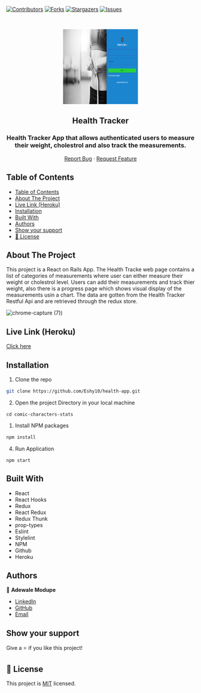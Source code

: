 [![Contributors][contributors-shield]][contributors-url]
[![Forks][forks-shield]][forks-url]
[![Stargazers][stars-shield]][stars-url]
[![Issues][issues-shield]][issues-url]

<!-- PROJECT LOGO -->

<br />
<p align="center">
   <a href="https://github.com/Eshy10/Eshy10/health-app">
    <p align="center"> <img src="./public/tracker.png" alt="React-logo" width="200" height="200"> </p>
  </a>
  <h2 align="center">Health Tracker</h2>
  <h3 align="center">Health Tracker App that allows authenticated users to measure their weight, cholestrol and also track the measurements.
</h3>

  <p align="center">
    <a href="https://github.com/Eshy10/Eshy10/health-app/issues">Report Bug</a>
    · 
    <a href="https://github.com/Eshy10/Eshy10/health-app/issues">Request Feature</a>
  </p>
</p>

<!-- TABLE OF CONTENTS -->
## Table of Contents

- [Table of Contents](#table-of-contents)
- [About The Project](#about-the-project)
- [Live Link (Heroku)](#live-link-heroku)
- [Installation](#installation)
- [Built With](#built-with)
- [Authors](#authors)
- [Show your support](#show-your-support)
- [📝 License](#-license)

<!-- ABOUT THE PROJECT -->
## About The Project

This project is a React on Rails App. The Health Tracke web page contains a list of categories of measurements where user can either measure their weight or cholestrol level. Users can add their measurements and track thier weight, also there is a progress page which shows visual display of the measurements usin a chart. The data are gotten from the Health Tracker Restful Api and are retrieved through the redux store.

![chrome-capture (7)](https://user-images.githubusercontent.com/52670459/95810459-ece0ff80-0d08-11eb-87c1-b362eb2e35cf.gif))

<!-- Live Link (Heroku) -->

## Live Link (Heroku)

[Click here](  https://healttrackx.herokuapp.com/)

<!-- INSTALLATION -->

## Installation

1. Clone the repo
```sh
git clone https://github.com/Eshy10/health-app.git
```
2. Open the project Directory in your local machine
```
cd comic-characters-stats
```
1. Install NPM packages
```sh
npm install
```
4. Run Application
```JS
npm start
```
<!-- BUILD WITH -->

## Built With

- React
- React Hooks
- Redux
- React Redux
- Redux Thunk
- prop-types
- Eslint
- Stylelint
- NPM
- Github
- Heroku

<!-- CONTACT -->
## Authors

👤 **Adewale Modupe** 
    
- [LinkedIn](https://www.linkedin.com/in/adewale-adeshola/)
- [GitHub](https://github.com/Eshy10)
- [Email](adewalebose15@gmail.com)

## Show your support

Give a ⭐️ if you like this project!

<!-- MARKDOWN LINKS & IMAGES -->
<!-- https://www.markdownguide.org/basic-syntax/#reference-style-links -->
[contributors-shield]: https://img.shields.io/github/contributors/Eshy10/health-app.svg?style=flat-square
[contributors-url]: https://github.com/Eshy10/health-app/graphs/contributors
[forks-shield]: https://img.shields.io/github/forks/Eshy10/health-app.svg?style=flat-square
[forks-url]: https://github.com/Eshy10/health-app/network/members
[stars-shield]: https://img.shields.io/github/stars/Eshy10/health-app.svg?style=flat-square
[stars-url]: https://github.com/Eshy10/health-app/stargazers
[issues-shield]: https://img.shields.io/github/issues/Eshy10/health-app.svg?style=flat-square
[issues-url]: https://github.com/health-app/issues

## 📝 License

This project is [MIT](https://opensource.org/licenses/MIT) licensed.
